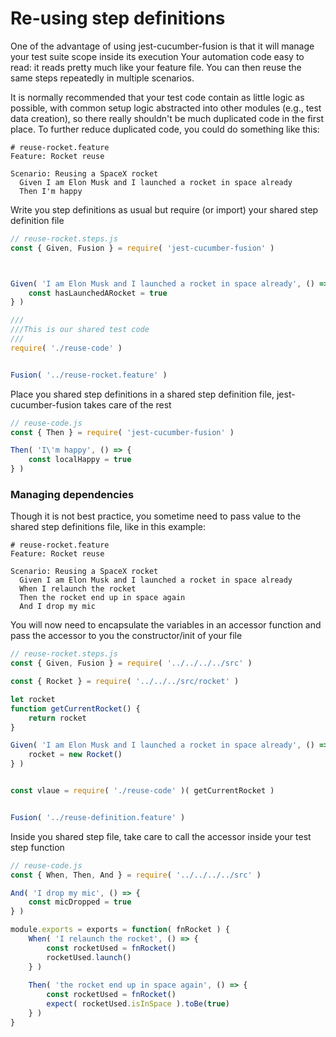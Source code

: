 # Re-using step definitions

One of the advantage of using jest-cucumber-fusion is that it will manage your test suite scope inside its execution
Your automation code easy to read: it reads pretty much like your feature file. 
You can then reuse the same steps repeatedly in multiple scenarios.

It is normally recommended that your test code contain as little logic as possible, with common setup logic abstracted into other modules (e.g., test data creation), so there really shouldn't be much duplicated code in the first place. To further reduce duplicated code, you could do something like this:
```gherkin
# reuse-rocket.feature
Feature: Rocket reuse

Scenario: Reusing a SpaceX rocket
  Given I am Elon Musk and I launched a rocket in space already
  Then I'm happy
```

Write you step definitions as usual but require (or import) your shared step definition file
```javascript
// reuse-rocket.steps.js
const { Given, Fusion } = require( 'jest-cucumber-fusion' )



Given( 'I am Elon Musk and I launched a rocket in space already', () => {
	const hasLaunchedARocket = true
} )

///
///This is our shared test code
///
require( './reuse-code' )


Fusion( '../reuse-rocket.feature' )
```

Place you shared step definitions in a shared step definition file, jest-cucumber-fusion takes care of the rest
```javascript
// reuse-code.js
const { Then } = require( 'jest-cucumber-fusion' )

Then( 'I\'m happy', () => {
	const localHappy = true
} )
```


### Managing dependencies
Though it is not best practice, you sometime need to pass value to the shared step definitions file, like in this example:

```gherkin
# reuse-rocket.feature
Feature: Rocket reuse

Scenario: Reusing a SpaceX rocket
  Given I am Elon Musk and I launched a rocket in space already
  When I relaunch the rocket
  Then the rocket end up in space again
  And I drop my mic
```


You will now need to encapsulate the variables in an accessor function and pass the accessor to you the constructor/init of your file
```javascript
// reuse-rocket.steps.js
const { Given, Fusion } = require( '../../../../src' )

const { Rocket } = require( '../../../src/rocket' )

let rocket
function getCurrentRocket() {
	return rocket
}

Given( 'I am Elon Musk and I launched a rocket in space already', () => {
	rocket = new Rocket()
} )


const vlaue = require( './reuse-code' )( getCurrentRocket )


Fusion( '../reuse-definition.feature' )
```


Inside you shared step file, take care to call the accessor inside your test step function
```javascript
// reuse-code.js
const { When, Then, And } = require( '../../../../src' )

And( 'I drop my mic', () => {
	const micDropped = true
} )

module.exports = exports = function( fnRocket ) {
	When( 'I relaunch the rocket', () => {
		const rocketUsed = fnRocket()
		rocketUsed.launch()
	} )
	
	Then( 'the rocket end up in space again', () => {
		const rocketUsed = fnRocket()
		expect( rocketUsed.isInSpace ).toBe(true)
	} )
}
```
